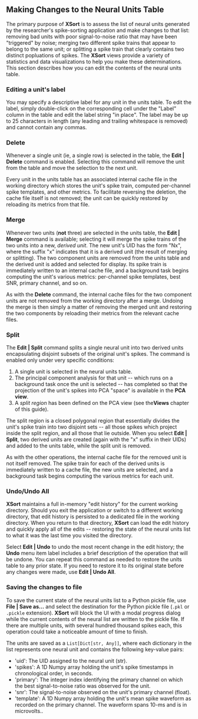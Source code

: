 ## Making Changes to the Neural Units Table

The primary purpose of **XSort** is to assess the list of neural units generated by the researcher's spike-sorting
application and make changes to that list: removing bad units with poor signal-to-noise ratio that may have been 
"triggered" by noise; merging two different spike trains that appear to belong to the same unit; or splitting a spike
train that clearly contains two distinct popluations of spikes. The **XSort** views provide a variety of statistics and
data visualizations to help you make these determinations. This section describes how you can edit the contents of the
neural units table.

### Editing a unit's label
You may specify a descriptive label for any unit in the units table. To edit the label, simply double-click on the
corresponding cell under the "Label" column in the table and edit the label string "in place". The label may be up to
25 characters in length (any leading and trailing whitespace is removed) and cannot contain any commas.

### Delete
Whenever a single unit (ie, a single row) is selected in the table, the **Edit | Delete** command is enabled. Selecting 
this command will remove the unit from the table and move the selection to the next unit.

Every unit in the units table has an associated internal cache file in the working directory which stores the unit's
spike train, computed per-channel spike templates, and other metrics. To facilitate reversing the deletion, the cache 
file itself is not removed; the unit can be quickly restored by reloading its metrics from that file.


### Merge
Whenever two units (**not** three) are selected in the units table, the **Edit | Merge** command is available; selecting
it will merge the spike trains of the two units into a new, _derived unit_. The new unit's UID has the form "Nx", where 
the suffix "x" indicates that it is a derived unit (the result of merging or splitting). The two component units are 
removed from the units table and the derived unit is added and selected for display. Its spike train is immediately 
written to an internal cache file, and a background task begins computing the unit's various metrics: per-channel spike 
templates, best SNR, primary channel, and so on.

As with the **Delete** command, the internal cache files for the two component units are not removed from the working 
directory after a merge. Undoing the merge is then simply a matter of removing the merged unit and restoring the two 
components by reloading their metrics from the relevant cache files.


### Split
The **Edit | Split** command splits a single neural unit into two derived units encapsulating disjoint subsets of the
original unit's spikes. The command is enabled only under very specific conditions:
1. A single unit is selected in the neural units table.
2. The principal component analysis for that unit -- which runs on a background task once the unit is selected -- has
completed so that the projection of the unit's spikes into PCA "space" is available in the **PCA view**.
3. A _split region_ has been defined on the PCA view (see the**Views** chapter of this guide).

The split region is a closed polygonal region that essentially divides the unit's spike train into two disjoint sets --
all those spikes which project inside the split region, and all those that lie outside. When you select **Edit | Split**,
two derived units are created (again with the "x" suffix in their UIDs) and added to the units table, while the split 
unit is removed. 

As with the other operations, the internal cache file for the removed unit is not itself removed. The spike train for
each of the derived units is immediately written to a cache file, the new units are selected, and a background task
begins computing the various metrics for each unit.

### Undo/Undo All

**XSort** maintains a full in-memory "edit history" for the current working directory. Should you exit the application 
or switch to a different working directory, that edit history is persisted to a dedicated file in the working directory.
When you return to that directory, **XSort** can load the edit history and quickly apply all of the edits -- restoring
the state of the neural units list to what it was the last time you visited the directory.

Select **Edit | Undo** to undo the most recent change in the edit history; the **Undo** menu item label includes a brief
description of the operation that will be undone. You can repeat this command as needed to restore the units table to
any prior state. If you need to restore it to its original state before any changes were made, use **Edit | Undo All**.

### Saving the changes to file

To save the current state of the neural units list to a Python pickle file, use **File | Save as...** and select the
destination for the Python pickle file (`.pkl` or `.pickle` extension). **XSort** will block the UI with a modal
progress dialog while the current contents of the neural list are written to the pickle file. If there are multiple 
units, with several hundred thousand spikes each, this operation could take a noticeable amount of time to finish.

The units are saved as a `List[Dict[str, Any]]`, where each dictionary in the list represents one neural unit
and contains the following key-value pairs:
- 'uid': The UID assigned to the neural unit (str).
- 'spikes': A 1D Numpy array holding the unit's spike timestamps in chronological order, in seconds.
- 'primary': The integer index identifying the primary channel on which the best signal-to-noise ratio was
  observed for the unit.
- 'snr': The signal-to-noise observed on the unit's primary channel (float).
- 'template': A 1D Numpy array holding the unit's mean spike waveform as recorded on the primary channel. The
  waveform spans 10-ms and is in microvolts..
